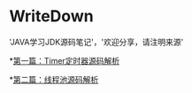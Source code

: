 # WriteDown
'JAVA学习JDK源码笔记'，'欢迎分享，请注明来源'

*[第一篇：Timer定时器源码解析](https://github.com/yishuishui/WriteDown/wiki/Timer%E6%BA%90%E7%A0%81%E8%A7%A3%E8%AF%BB)

*[第二篇：线程池源码解析]()
